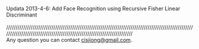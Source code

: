 Updata 2013-4-6: Add Face Recognition using Recursive Fisher Linear Discriminant<br><br>
//////////////////////////////////////////////////////////////////////////////////////////////////////////////////////////////////////////////////////////////////////<br>
Any question you can contact cisjiong@gmail.com.<br>